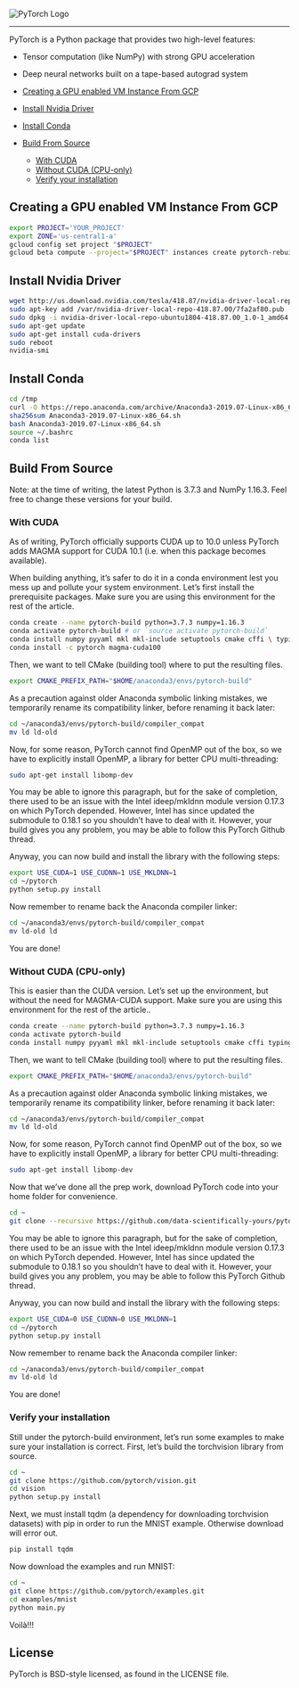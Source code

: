 ![PyTorch Logo](https://i.ibb.co/7nMS8yz/nvidia-pytorch.png)

--------------------------------------------------------------------------------

PyTorch is a Python package that provides two high-level features:
- Tensor computation (like NumPy) with strong GPU acceleration
- Deep neural networks built on a tape-based autograd system

- [Creating a GPU enabled VM Instance From GCP](#Creating-a-GPU-enabled-VM-Instance-From-GCP)
- [Install Nvidia Driver](#Install-Nvidia-Driver)
- [Install Conda](#Install-Conda)
- [Build From Source](#Build-From-Source)
  - [With CUDA](#)
  - [Without CUDA (CPU-only)](#)
  - [Verify your installation](#)

## Creating a GPU enabled VM Instance From GCP

```bash
export PROJECT='YOUR_PROJECT'
export ZONE='us-central1-a'
gcloud config set project "$PROJECT"
gcloud beta compute --project="$PROJECT" instances create pytorch-rebuild --zone="$ZONE" --machine-type=n1-standard-4 --subnet=default --network-tier=PREMIUM --maintenance-policy=TERMINATE --scopes=https://www.googleapis.com/auth/cloud-platform --accelerator=type=nvidia-tesla-k80,count=1 --tags=http-server,https-server --image=ubuntu-minimal-1804-bionic-v20190814 --image-project=ubuntu-os-cloud --boot-disk-size=30GB --boot-disk-type=pd-standard --boot-disk-device-name=pytorch-rebuild --reservation-affinity=any
```

## Install Nvidia Driver

```bash
wget http://us.download.nvidia.com/tesla/418.87/nvidia-driver-local-repo-ubuntu1804-418.87.00_1.0-1_amd64.deb
sudo apt-key add /var/nvidia-driver-local-repo-418.87.00/7fa2af80.pub
sudo dpkg -i nvidia-driver-local-repo-ubuntu1804-418.87.00_1.0-1_amd64.deb
sudo apt-get update
sudo apt-get install cuda-drivers
sudo reboot
nvidia-smi
```

## Install Conda

```bash
cd /tmp
curl -O https://repo.anaconda.com/archive/Anaconda3-2019.07-Linux-x86_64.sh
sha256sum Anaconda3-2019.07-Linux-x86_64.sh
bash Anaconda3-2019.07-Linux-x86_64.sh
source ~/.bashrc
conda list
```

## Build From Source

Note: at the time of writing, the latest Python is 3.7.3 and NumPy 1.16.3. Feel free to change these versions for your build.


### With CUDA

As of writing, PyTorch officially supports CUDA up to 10.0 unless PyTorch 
adds MAGMA support for CUDA 10.1 (i.e. when this package becomes available).

When building anything, it’s safer to do it in a conda environment lest you mess 
up and pollute your system environment. Let’s first install the prerequisite packages.
Make sure you are using this environment for the rest of the article.

```bash
conda create --name pytorch-build python=3.7.3 numpy=1.16.3
conda activate pytorch-build # or `source activate pytorch-build`
conda install numpy pyyaml mkl mkl-include setuptools cmake cffi \ typing
conda install -c pytorch magma-cuda100
```

Then, we want to tell CMake (building tool) where to put the resulting files.

```bash
export CMAKE_PREFIX_PATH="$HOME/anaconda3/envs/pytorch-build"
```

As a precaution against older Anaconda symbolic linking mistakes, we 
temporarily rename its compatibility linker, before renaming it back later:

```bash
cd ~/anaconda3/envs/pytorch-build/compiler_compat
mv ld ld-old
```

Now, for some reason, PyTorch cannot find OpenMP out of the box, so we 
have to explicitly install OpenMP, a library for better CPU multi-threading:

```bash
sudo apt-get install libomp-dev
```

You may be able to ignore this paragraph, but for the sake of completion, 
there used to be an issue with the Intel ideep/mkldnn module version 0.17.3 
on which PyTorch depended. However, Intel has since updated the submodule to 0.18.1 
so you shouldn’t have to deal with it. However, your build gives you any problem, 
you may be able to follow this PyTorch Github thread.

Anyway, you can now build and install the library with the following steps:

```bash
export USE_CUDA=1 USE_CUDNN=1 USE_MKLDNN=1
cd ~/pytorch
python setup.py install
```

Now remember to rename back the Anaconda compiler linker:

```bash
cd ~/anaconda3/envs/pytorch-build/compiler_compat
mv ld-old ld
```

You are done!

### Without CUDA (CPU-only)

This is easier than the CUDA version. Let’s set up the environment, but 
without the need for MAGMA-CUDA support. Make sure you are using this 
environment for the rest of the article..

```bash
conda create --name pytorch-build python=3.7.3 numpy=1.16.3
conda activate pytorch-build
conda install numpy pyyaml mkl mkl-include setuptools cmake cffi typing
```

Then, we want to tell CMake (building tool) where to put the resulting files.

```bash
export CMAKE_PREFIX_PATH="$HOME/anaconda3/envs/pytorch-build"
```

As a precaution against older Anaconda symbolic linking mistakes, we 
temporarily rename its compatibility linker, before renaming it back later:

```bash
cd ~/anaconda3/envs/pytorch-build/compiler_compat
mv ld ld-old
```

Now, for some reason, PyTorch cannot find OpenMP out of the box, so we 
have to explicitly install OpenMP, a library for better CPU multi-threading:

```bash
sudo apt-get install libomp-dev
```

Now that we’ve done all the prep work, download PyTorch code into your home folder for convenience.

```bash
cd ~
git clone --recursive https://github.com/data-scientifically-yours/pytorch.git
```

You may be able to ignore this paragraph, but for the sake of completion, 
there used to be an issue with the Intel ideep/mkldnn module version 
0.17.3 on which PyTorch depended. However, Intel has since updated the 
submodule to 0.18.1 so you shouldn’t have to deal with it. However, your 
build gives you any problem, you may be able to follow this PyTorch Github 
thread.

Anyway, you can now build and install the library with the following steps:

```bash
export USE_CUDA=0 USE_CUDNN=0 USE_MKLDNN=1
cd ~/pytorch
python setup.py install
```

Now remember to rename back the Anaconda compiler linker:

```bash
cd ~/anaconda3/envs/pytorch-build/compiler_compat
mv ld-old ld
```

You are done!

### Verify your installation

Still under the pytorch-build environment, let’s run some examples to make 
sure your installation is correct. First, let’s build the torchvision library from 
source.

```bash
cd ~
git clone https://github.com/pytorch/vision.git
cd vision
python setup.py install
```

Next, we must install tqdm (a dependency for downloading torchvision datasets) 
with pip in order to run the MNIST example. Otherwise download will error out.

```bash
pip install tqdm
```

Now download the examples and run MNIST:

```bash
cd ~
git clone https://github.com/pytorch/examples.git
cd examples/mnist
python main.py
```

Voilà!!!


## License

PyTorch is BSD-style licensed, as found in the LICENSE file.
